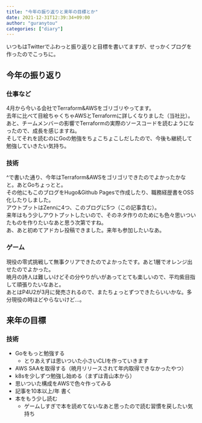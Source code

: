 ```yaml
---
title: "今年の振り返りと来年の目標とか"
date: 2021-12-31T12:39:34+09:00
author: "guranytou"
categories: ["diary"]
---
```


いつもはTwitterでふわっと振り返りと目標を書いてますが、せっかくブログを作ったのでこっちに。 

## 今年の振り返り
### 仕事など
4月から今いる会社でTerraform&AWSをゴリゴリやってます。  
去年に比べて目絵ちゃくちゃAWSとTerraformに詳しくなりました（当社比）。 
あと、チームメンバーの影響でTerraformの実際のソースコードを読むようになったので、成長を感じますね。  
そしてそれを読むのにGoの勉強をちょこちょこしだしたので、今後も継続して勉強していきたい気持ち。  

### 技術
^で書いた通り、今年はTerraform&AWSをゴリゴリできたのでよかったかなと。あとGoちょっとと。  
その他にもこのブログをHugo&Github Pagesで作成したり、職務経歴書をOSS化したりしました。  
アウトプットはZennに4つ、このブログに5つ（この記事含む）。  
来年はもう少しアウトプットしたいので、そのネタ作りのためにも色々思いついたものを作りたいなあと思う次第ですね。  
あ、あと初めてアドカレ投稿できました。来年も参加したいなあ。

### ゲーム
現役の零式挑戦して無事クリアできたのでよかったです。あと1層でオレンジ出せたのでよかった。  
暁月の詩人は難しいけどその分やりがいがあってとても楽しいので、平均紫目指して頑張りたいなあと。  
あとはP4U2が3月に発売されるので、またちょっとずつできたらいいかな。多分現役の時ほどやらないけど...。

## 来年の目標
### 技術
- Goをもっと勉強する
    - とりあえずは思いついた小さいCLIを作っていきます
- AWS SAAを取得する（暁月リリースされて年内取得できなかったやつ）
- k8sを少しずつ勉強し始める（まずは青山本から）
- 思いついた構成をAWSで色々作ってみる
- 記事を10本以上/年 書く
- 本をもう少し読む
    - ゲームしすぎで本を読めてないなあと思ったので読む習慣を戻したい気持ち
